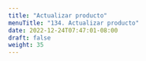 ```yaml
---
title: "Actualizar producto"
menuTitle: "134. Actualizar producto"
date: 2022-12-24T07:47:01-08:00
draft: false
weight: 35
---
```

